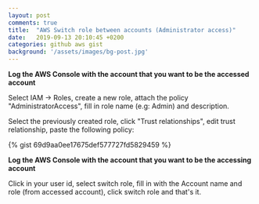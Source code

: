 ```yaml
---
layout: post
comments: true
title:  "AWS Switch role between accounts (Administrator access)"
date:   2019-09-13 20:10:45 +0200
categories: github aws gist
background: '/assets/images/bg-post.jpg'
---
```


**Log the AWS Console with the account that you want to be the accessed account**

Select IAM -> Roles, create a new role, attach the policy "AdministratorAccess", fill in role name (e.g: Admin) and description.

Select the previously created role, click "Trust relationships", edit trust relationship, paste the following policy:

{% gist 69d9aa0ee17675def577727fd5829459 %}

**Log the AWS Console with the account that you want to be the accessing account**

Click in your user id, select switch role, fill in with the Account name and role (from accessed account), click switch role and that's it.
